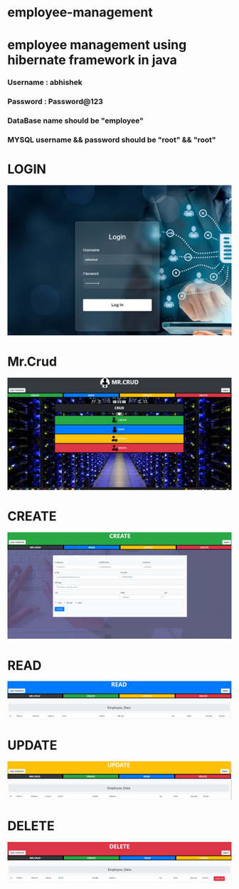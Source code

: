 # employee-management
<h1>employee management using hibernate framework in java</h1>

<H3>Username : abhishek</H3>
<H3>Password : Password@123</H3>

<h3>DataBase name should be "employee"</h3>
<h3>MYSQL username && password should be "root" && "root"</h3>

<h1>LOGIN</h1>
<img src="https://github.com/AbhishekGandre/employee-management/blob/main/login.png?raw=true">
<h1>Mr.Crud</h1>
<img src="https://github.com/AbhishekGandre/employee-management/blob/main/crud.png?raw=true">
<h1>CREATE</h1>
<img src="https://github.com/AbhishekGandre/employee-management/blob/main/create.png?raw=true">

<h1>READ</h1>
<img src="https://github.com/AbhishekGandre/employee-management/blob/main/read.png?raw=true">
<h1>UPDATE</h1>
<img src="https://github.com/AbhishekGandre/employee-management/blob/main/update.png?raw=true">
<h1>DELETE</h1>
<img src="https://github.com/AbhishekGandre/employee-management/blob/main/delete.png?raw=true">
